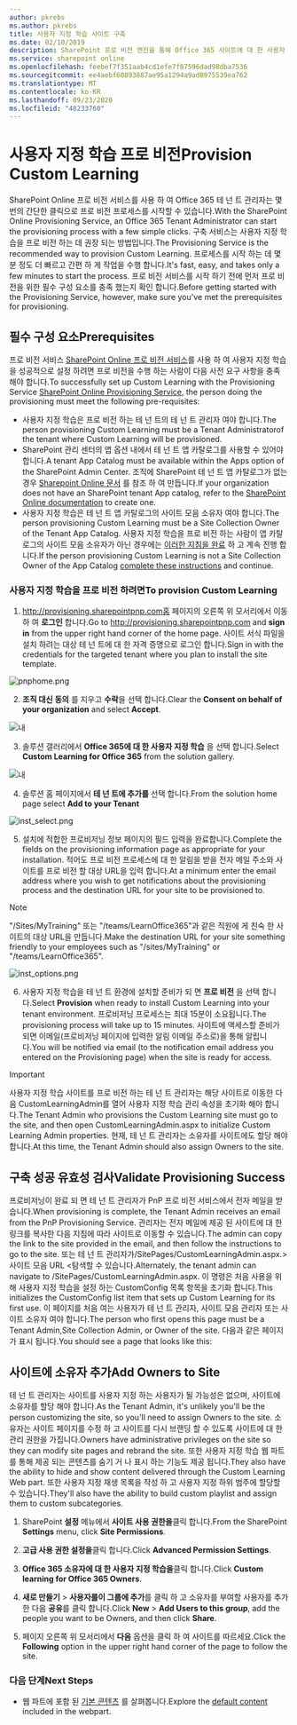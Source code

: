 ```yaml
---
author: pkrebs
ms.author: pkrebs
title: 사용자 지정 학습 사이트 구축
ms.date: 02/10/2019
description: SharePoint 프로 비전 엔진을 통해 Office 365 사이트에 대 한 사용자 지정 학습 프로 비전
ms.service: sharepoint online
ms.openlocfilehash: feebef7f351aab4cd1efe7f87596dad98dba7536
ms.sourcegitcommit: ee4aebf60893887ae95a1294a9ad8975539ea762
ms.translationtype: MT
ms.contentlocale: ko-KR
ms.lasthandoff: 09/23/2020
ms.locfileid: "48233760"
---
```

# <a name="provision-custom-learning"></a><span data-ttu-id="4697d-103">사용자 지정 학습 프로 비전</span><span class="sxs-lookup"><span data-stu-id="4697d-103">Provision Custom Learning</span></span>

<span data-ttu-id="4697d-104">SharePoint Online 프로 비전 서비스를 사용 하 여 Office 365 테 넌 트 관리자는 몇 번의 간단한 클릭으로 프로 비전 프로세스를 시작할 수 있습니다.</span><span class="sxs-lookup"><span data-stu-id="4697d-104">With the SharePoint Online Provisioning Service, an Office 365 Tenant Administrator can start the provisioning process with a few simple clicks.</span></span> <span data-ttu-id="4697d-105">구축 서비스는 사용자 지정 학습을 프로 비전 하는 데 권장 되는 방법입니다.</span><span class="sxs-lookup"><span data-stu-id="4697d-105">The Provisioning Service is the recommended way to provision Custom Learning.</span></span> <span data-ttu-id="4697d-106">프로세스를 시작 하는 데 몇 분 정도 더 빠르고 간편 하 게 작업을 수행 합니다.</span><span class="sxs-lookup"><span data-stu-id="4697d-106">It's fast, easy, and takes only a few minutes to start the process.</span></span> <span data-ttu-id="4697d-107">프로 비전 서비스를 시작 하기 전에 먼저 프로 비전을 위한 필수 구성 요소를 충족 했는지 확인 합니다.</span><span class="sxs-lookup"><span data-stu-id="4697d-107">Before getting started with the Provisioning Service, however, make sure you've met the prerequisites for provisioning.</span></span>

## <a name="prerequisites"></a><span data-ttu-id="4697d-108">필수 구성 요소</span><span class="sxs-lookup"><span data-stu-id="4697d-108">Prerequisites</span></span>
 
<span data-ttu-id="4697d-109">프로 비전 서비스 [SharePoint Online 프로 비전 서비스](https://provisioning.sharepointpnp.com)를 사용 하 여 사용자 지정 학습을 성공적으로 설정 하려면 프로 비전을 수행 하는 사람이 다음 사전 요구 사항을 충족 해야 합니다.</span><span class="sxs-lookup"><span data-stu-id="4697d-109">To successfully set up Custom Learning with the Provisioning Service [SharePoint Online Provisioning Service](https://provisioning.sharepointpnp.com), the person doing the provisioning must meet the following pre-requisites:</span></span> 
 
- <span data-ttu-id="4697d-110">사용자 지정 학습은 프로 비전 하는 테 넌 트의 테 넌 트 관리자 여야 합니다.</span><span class="sxs-lookup"><span data-stu-id="4697d-110">The person provisioning Custom Learning must be a Tenant Administratorof the tenant where Custom Learning will be provisioned.</span></span>  
- <span data-ttu-id="4697d-111">SharePoint 관리 센터의 앱 옵션 내에서 테 넌 트 앱 카탈로그를 사용할 수 있어야 합니다.</span><span class="sxs-lookup"><span data-stu-id="4697d-111">A tenant App Catalog must be available within the Apps option of the SharePoint Admin Center.</span></span> <span data-ttu-id="4697d-112">조직에 SharePoint 테 넌 트 앱 카탈로그가 없는 경우 [Sharepoint Online 문서](https://docs.microsoft.com/sharepoint/use-app-catalog) 를 참조 하 여 만듭니다.</span><span class="sxs-lookup"><span data-stu-id="4697d-112">If your organization does not have an SharePoint tenant App catalog, refer to the [SharePoint Online documentation](https://docs.microsoft.com/sharepoint/use-app-catalog) to create one.</span></span>  
- <span data-ttu-id="4697d-113">사용자 지정 학습은 테 넌 트 앱 카탈로그의 사이트 모음 소유자 여야 합니다.</span><span class="sxs-lookup"><span data-stu-id="4697d-113">The person provisioning Custom Learning must be a Site Collection Owner of the Tenant App Catalog.</span></span> <span data-ttu-id="4697d-114">사용자 지정 학습을 프로 비전 하는 사람이 앱 카탈로그의 사이트 모음 소유자가 아닌 경우에는 [이러한 지침을 완료](addappadmin.md) 하 고 계속 진행 합니다.</span><span class="sxs-lookup"><span data-stu-id="4697d-114">If the person provisioning Custom Learning is not a Site Collection Owner of the App Catalog [complete these instructions](addappadmin.md) and continue.</span></span> 

### <a name="to-provision-custom-learning"></a><span data-ttu-id="4697d-115">사용자 지정 학습을 프로 비전 하려면</span><span class="sxs-lookup"><span data-stu-id="4697d-115">To provision Custom Learning</span></span>

1. <span data-ttu-id="4697d-116">http://provisioning.sharepointpnp.com홈 페이지의 오른쪽 위 모서리에서 이동 하 여 **로그인** 합니다.</span><span class="sxs-lookup"><span data-stu-id="4697d-116">Go to http://provisioning.sharepointpnp.com and **sign in** from the upper right hand corner of the home page.</span></span>  <span data-ttu-id="4697d-117">사이트 서식 파일을 설치 하려는 대상 테 넌 트에 대 한 자격 증명으로 로그인 합니다.</span><span class="sxs-lookup"><span data-stu-id="4697d-117">Sign in with the  credentials for the targeted tenant where you plan to install the site template.</span></span>

![pnphome.png](media/inst_signin.png)

2. <span data-ttu-id="4697d-119">**조직 대신 동의** 를 지우고 **수락**을 선택 합니다.</span><span class="sxs-lookup"><span data-stu-id="4697d-119">Clear the **Consent on behalf of your organization** and select **Accept**.</span></span>

![내](media/inst_perms.png)

3. <span data-ttu-id="4697d-121">솔루션 갤러리에서 **Office 365에 대 한 사용자 지정 학습** 을 선택 합니다.</span><span class="sxs-lookup"><span data-stu-id="4697d-121">Select **Custom Learning for Office 365** from the solution gallery.</span></span>

![내](media/inst_select.png)

4. <span data-ttu-id="4697d-123">솔루션 홈 페이지에서 **테 넌 트에 추가를** 선택 합니다.</span><span class="sxs-lookup"><span data-stu-id="4697d-123">From the solution home page select **Add to your Tenant**</span></span>

![inst_select.png](media/inst_add.png)

5. <span data-ttu-id="4697d-125">설치에 적합한 프로비저닝 정보 페이지의 필드 입력을 완료합니다.</span><span class="sxs-lookup"><span data-stu-id="4697d-125">Complete the fields on the provisioning information page as appropriate for your installation.</span></span> <span data-ttu-id="4697d-126">적어도 프로 비전 프로세스에 대 한 알림을 받을 전자 메일 주소와 사이트를 프로 비전 할 대상 URL을 입력 합니다.</span><span class="sxs-lookup"><span data-stu-id="4697d-126">At a minimum enter the email address where you wish to get notifications about the provisioning process and the destination URL for your site to be provisioned to.</span></span>  
> [!NOTE]
> <span data-ttu-id="4697d-127">"/Sites/MyTraining" 또는 "/teams/LearnOffice365"과 같은 직원에 게 친숙 한 사이트의 대상 URL을 만듭니다.</span><span class="sxs-lookup"><span data-stu-id="4697d-127">Make the destination URL for your site something friendly to your employees such as "/sites/MyTraining" or "/teams/LearnOffice365".</span></span>

![inst_options.png](media/inst_options.png)

6. <span data-ttu-id="4697d-129">사용자 지정 학습을 테 넌 트 환경에 설치할 준비가 되 면 **프로 비전** 을 선택 합니다.</span><span class="sxs-lookup"><span data-stu-id="4697d-129">Select **Provision** when ready to install Custom Learning into your tenant environment.</span></span>  <span data-ttu-id="4697d-130">프로비저닝 프로세스는 최대 15분이 소요됩니다.</span><span class="sxs-lookup"><span data-stu-id="4697d-130">The provisioning process will take up to 15 minutes.</span></span> <span data-ttu-id="4697d-131">사이트에 액세스할 준비가 되면 이메일(프로비저닝 페이지에 입력한 알림 이메일 주소로)을 통해 알립니다.</span><span class="sxs-lookup"><span data-stu-id="4697d-131">You will be notified via email (to the notification email address you entered on the Provisioning page) when the site is ready for access.</span></span>

> [!IMPORTANT]
> <span data-ttu-id="4697d-132">사용자 지정 학습 사이트를 프로 비전 하는 테 넌 트 관리자는 해당 사이트로 이동한 다음 CustomLearningAdmin를 열어 사용자 지정 학습 관리 속성을 초기화 해야 합니다.</span><span class="sxs-lookup"><span data-stu-id="4697d-132">The Tenant Admin who provisions the Custom Learning site must go to the site, and then open CustomLearningAdmin.aspx to initialize Custom Learning Admin properties.</span></span> <span data-ttu-id="4697d-133">현재, 테 넌 트 관리자는 소유자를 사이트에도 할당 해야 합니다.</span><span class="sxs-lookup"><span data-stu-id="4697d-133">At this time, the Tenant Admin should also assign Owners to the site.</span></span> 

## <a name="validate-provisioning-success"></a><span data-ttu-id="4697d-134">구축 성공 유효성 검사</span><span class="sxs-lookup"><span data-stu-id="4697d-134">Validate Provisioning Success</span></span>

<span data-ttu-id="4697d-135">프로비저닝이 완료 되 면 테 넌 트 관리자가 PnP 프로 비전 서비스에서 전자 메일을 받습니다.</span><span class="sxs-lookup"><span data-stu-id="4697d-135">When provisioning is complete, the Tenant Admin receives an email from the PnP Provisioning Service.</span></span> <span data-ttu-id="4697d-136">관리자는 전자 메일에 제공 된 사이트에 대 한 링크를 복사한 다음 지침에 따라 사이트로 이동할 수 있습니다.</span><span class="sxs-lookup"><span data-stu-id="4697d-136">The admin can copy the link to the site provided in the email, and then follow the instructions to go to the site.</span></span> <span data-ttu-id="4697d-137">또는 테 넌 트 관리자가/SitePages/CustomLearningAdmin.aspx.> 사이트 모음 URL <탐색할 수 있습니다.</span><span class="sxs-lookup"><span data-stu-id="4697d-137">Alternately, the tenant admin can navigate to <YOUR-SITE-COLLECTION-URL>/SitePages/CustomLearningAdmin.aspx.</span></span> <span data-ttu-id="4697d-138">이 명령은 처음 사용을 위해 사용자 지정 학습을 설정 하는 CustomConfig 목록 항목을 초기화 합니다.</span><span class="sxs-lookup"><span data-stu-id="4697d-138">This initializes the CustomConfig list item that sets up Custom Learning for its first use.</span></span> <span data-ttu-id="4697d-139">이 페이지를 처음 여는 사용자가 테 넌 트 관리자, 사이트 모음 관리자 또는 사이트 소유자 여야 합니다.</span><span class="sxs-lookup"><span data-stu-id="4697d-139">The person who first opens this page must be a Tenant Admin,Site Collection Admin, or Owner of the site.</span></span> <span data-ttu-id="4697d-140">다음과 같은 페이지가 표시 됩니다.</span><span class="sxs-lookup"><span data-stu-id="4697d-140">You should see a page that looks like this:</span></span> 

## <a name="add-owners-to-site"></a><span data-ttu-id="4697d-141">사이트에 소유자 추가</span><span class="sxs-lookup"><span data-stu-id="4697d-141">Add Owners to Site</span></span>
<span data-ttu-id="4697d-142">테 넌 트 관리자는 사이트를 사용자 지정 하는 사용자가 될 가능성은 없으며, 사이트에 소유자를 할당 해야 합니다.</span><span class="sxs-lookup"><span data-stu-id="4697d-142">As the Tenant Admin, it's unlikely you'll be the person customizing the site, so you'll need to assign Owners to the site.</span></span> <span data-ttu-id="4697d-143">소유자는 사이트 페이지를 수정 하 고 사이트를 다시 브랜딩 할 수 있도록 사이트에 대 한 관리 권한을 가집니다.</span><span class="sxs-lookup"><span data-stu-id="4697d-143">Owners have administrative privileges on the site so they can modify site pages and rebrand the site.</span></span> <span data-ttu-id="4697d-144">또한 사용자 지정 학습 웹 파트를 통해 제공 되는 콘텐츠를 숨기 거 나 표시 하는 기능도 제공 됩니다.</span><span class="sxs-lookup"><span data-stu-id="4697d-144">They also have the ability to hide and show content delivered through the Custom Learning Web part.</span></span> <span data-ttu-id="4697d-145">또한 사용자 지정 재생 목록을 작성 하 고 사용자 지정 하위 범주에 할당할 수 있습니다.</span><span class="sxs-lookup"><span data-stu-id="4697d-145">They'll also have the ability to build custom playlist and assign them to custom subcategories.</span></span>  

1. <span data-ttu-id="4697d-146">SharePoint **설정** 메뉴에서 **사이트 사용 권한을**클릭 합니다.</span><span class="sxs-lookup"><span data-stu-id="4697d-146">From the SharePoint **Settings** menu, click **Site Permissions**.</span></span>
2. <span data-ttu-id="4697d-147">**고급 사용 권한 설정을**클릭 합니다.</span><span class="sxs-lookup"><span data-stu-id="4697d-147">Click **Advanced Permission Settings**.</span></span>
3. <span data-ttu-id="4697d-148">**Office 365 소유자에 대 한 사용자 지정 학습을**클릭 합니다.</span><span class="sxs-lookup"><span data-stu-id="4697d-148">Click **Custom learning for Office 365 Owners**.</span></span>
4. <span data-ttu-id="4697d-149">**새로 만들기**  >  **사용자를이 그룹에 추가**를 클릭 하 고 소유자를 부여할 사용자를 추가한 다음 **공유**를 클릭 합니다.</span><span class="sxs-lookup"><span data-stu-id="4697d-149">Click **New** > **Add Users to this group**, add the people you want to be Owners, and then click **Share**.</span></span>

8. <span data-ttu-id="4697d-150">페이지 오른쪽 위 모서리에서 **다음** 옵션을 클릭 하 여 사이트를 따르세요.</span><span class="sxs-lookup"><span data-stu-id="4697d-150">Click the **Following** option in the upper right hand corner of the page to follow the site.</span></span>  

### <a name="next-steps"></a><span data-ttu-id="4697d-151">다음 단계</span><span class="sxs-lookup"><span data-stu-id="4697d-151">Next Steps</span></span>
- <span data-ttu-id="4697d-152">웹 파트에 포함 된 [기본 콘텐츠](sitecontent.md) 를 살펴봅니다.</span><span class="sxs-lookup"><span data-stu-id="4697d-152">Explore the [default content](sitecontent.md) included in the webpart.</span></span>
